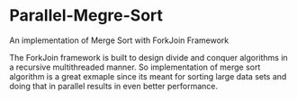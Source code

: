 # Parallel-Megre-Sort
An implementation of Merge Sort with ForkJoin Framework

The ForkJoin framework is built to design divide and conquer algorithms
in a recursive multithreaded manner. So implementation of merge sort algorithm is a great
exmaple since its meant for sorting large data sets and doing that in parallel results 
in even better performance.
